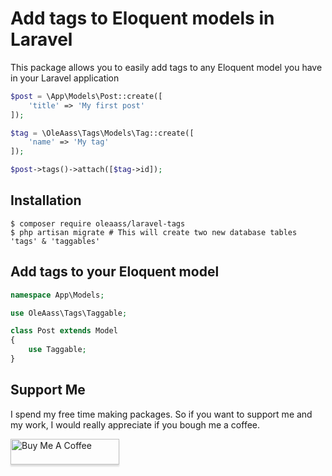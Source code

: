 # Add tags to Eloquent models in Laravel

This package allows you to easily add tags to any Eloquent model you have in your Laravel application

```php
$post = \App\Models\Post::create([
    'title' => 'My first post'
]);

$tag = \OleAass\Tags\Models\Tag::create([
    'name' => 'My tag'
]);

$post->tags()->attach([$tag->id]);
```

## Installation

```
$ composer require oleaass/laravel-tags
$ php artisan migrate # This will create two new database tables 'tags' & 'taggables'
```

## Add tags to your Eloquent model

```php
namespace App\Models;

use OleAass\Tags\Taggable;

class Post extends Model
{
    use Taggable;
}
```

## Support Me

I spend my free time making packages. So if you want to support me and my work,
I would really appreciate if you bough me a coffee.

<a href="https://www.buymeacoffee.com/oleaass" target="_blank"><img src="https://www.buymeacoffee.com/assets/img/custom_images/orange_img.png" alt="Buy Me A Coffee" style="height: 41px !important;width: 174px !important;box-shadow: 0px 3px 2px 0px rgba(190, 190, 190, 0.5) !important;-webkit-box-shadow: 0px 3px 2px 0px rgba(190, 190, 190, 0.5) !important;" ></a>